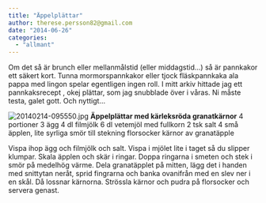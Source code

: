 ```yaml
---
title: "Äppelplättar"
author: therese.persson82@gmail.com
date: "2014-06-26"
categories: 
  - "allmant"
---
```


Om det så är brunch eller mellanmålstid (eller middagstid...) så är pannkakor ett säkert kort. Tunna mormorspannkakor eller tjock fläskpannkaka ala pappa med lingon spelar egentligen ingen roll. I mitt arkiv hittade jag ett pannkaksrecept , okej plättar, som jag snubblade över i våras. Ni måste testa, galet gott. Och nyttigt...  
  
![20140214-095550.jpg](/static/img/20140214-095550.jpg)
**Äppelplättar med kärleksröda granatkärnor** 4 portioner 3 ägg 4 dl filmjölk 6 dl vetemjöl med fullkorn 2 tsk salt 4 små äpplen, lite syrliga smör till stekning florsocker kärnor av granatäpple

Vispa ihop ägg och filmjölk och salt. Vispa i mjölet lite i taget så du slipper klumpar. Skala äpplen och skär i ringar. Doppa ringarna i smeten och stek i smör på medelhög värme. Dela granatäpplet på mitten, lägg det i handen med snittytan neråt, sprid fingrarna och banka ovanifrån med en slev ner i en skål. Då lossnar kärnorna. Strössla kärnor och pudra på florsocker och servera genast.

